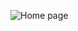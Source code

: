 ![Home page](https://github.com/Rishab-kumar-026/Tailwind-CSS-Project/assets/163623411/0da7618b-4b7f-47e2-a215-e4269613decf)
